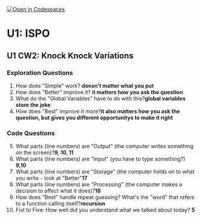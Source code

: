 [![Open in Codespaces](https://classroom.github.com/assets/launch-codespace-2972f46106e565e64193e422d61a12cf1da4916b45550586e14ef0a7c637dd04.svg)](https://classroom.github.com/open-in-codespaces?assignment_repo_id=20426215)
# U1: ISPO
## U1 CW2: Knock Knock Variations
### Exploration Questions

1. How does "Simple" work? **doesn't matter what you put**
2. How does "Better" improve it? **it matters how you ask the question**
3. What do the "Global Variables" have to do with this?**global variables store the joke**
4. How does "Best" improve it more?**it also matters how you ask the question, but gives you different opportunitys to make it right**
   
### Code Questions
5. What parts (line numbers) are "Output" (the computer writes something on the screen)?**9, 10, 11**
6. What parts (line numbers) are "Input" (you have to type something?) **9,10**
7. What parts (line numbers) are "Storage" (the computer holds on to what you write - look at "Better"**17**
8. What parts (line numbers) are "Processing" (the computer makes a decision to affect what it does)?**18**
9. How does "Best" handle repeat guessing? What's the "word" that refers to a function calling itself?**recursion**
10. Fist to Five:  How well did you understand what we talked about today? **5**



